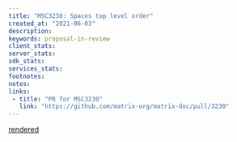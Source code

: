 ```yaml
---
title: "MSC3230: Spaces top level order"
created_at: "2021-06-03"
description:
keywords: proposal-in-review
client_stats:
server_stats:
sdk_stats:
services_stats:
footnotes:
notes:
links:
 - title: "PR for MSC3230"
   link: "https://github.com/matrix-org/matrix-doc/pull/3230"
---
```

[rendered](https://github.com/BillCarsonFr/matrix-doc/blob/bca/space_top_level_order/proposals/3230-spaces_top_level_order.md)
